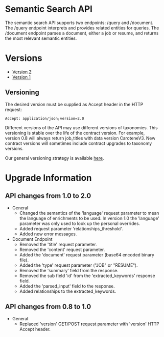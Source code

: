 Semantic Search API
===================

The semantic search API supports two endpoints: /query and /document.
The /query endpoint interprets and provides related entities for queries.
The /document endpoint parses a document, either a job or resume, and returns the most relevant semantic entities.

# Versions

-	[Version 2](SemanticSearch2.md)
-	[Version 1](SemanticSearch1.md)

## Versioning

The desired version must be supplied as Accept header in the HTTP request:

```
Accept: application/json;version=2.0
```

Different versions of the API may use different versions of taxonomies. This versioning is stable over the life of the contract version. For example, version 0.8 will always return job_titles with data version CaroteneV3. New contract versions will sometimes include contract upgrades to taxonomy versions.

Our general versioning strategy is available [here](Versioning.md).

# Upgrade Information


## API changes from 1.0 to 2.0

- General
	- Changed the semantics of the 'language' request parameter to mean the language of enrichments to be used. In version 1.0 the 'language' parameter was only used to look up the personal overrides.
	- Added request parameter 'relationships_threshold'.
	- Added new error messages.
- Document Endpoint
	- Removed the 'title' request parameter.
	- Removed the 'content' request parameter.
	- Added the 'document' request parameter (base64 encoded binary file).
	- Added the 'type' request parameter ("JOB" or "RESUME").
	- Removed the 'summary' field from the response.
	- Removed the sub field 'id' from the 'extracted_keywords' response field.
	- Added the 'parsed_input' field to the response.
	- Added relationships to the extracted_keywords.

## API changes from 0.8 to 1.0

- General
	- Replaced 'version' GET/POST request parameter with 'version' HTTP Accept header.
